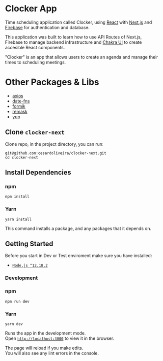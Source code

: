 # Clocker App
Time scheduling application called Clocker, using [React](https://reactjs.org/) with [Next.js](https://nextjs.org/) and [Firebase](https://firebase.google.com/) for authentication and database.

This application was built to learn how to use API Routes of Next.js, Firebase to manage backend infrastructure and [Chakra UI](https://chakra-ui.com/) to create accesible React components.

"Clocker" is an app that allows users to create an agenda and manage their times to scheduling meetings.

# Other Packages & Libs
* [axios](https://github.com/iminside/js.cookie)
* [date-fns](https://github.com/iminside/js.cookie)
* [formik](https://github.com/iminside/js.cookie)
* [remask](https://github.com/iminside/js.cookie)
* [yup](https://github.com/iminside/js.cookie)

## Clone `clocker-next`
Clone repo, in the project directory, you can run:

```
git@github.com:cesardoliveira/clocker-next.git
cd clocker-next
```

## Install Dependencies

### npm

```git
npm install
```

### Yarn

```git
yarn install
```

This command installs a package, and any packages that it depends on.

## Getting Started
Before you start in Dev or Test enviroment make sure you have installed:
* [`Node.js ^12.18.2`](https://nodejs.org)

### Development

### npm

```git
npm run dev
```

### Yarn

```git
yarn dev
```

Runs the app in the development mode.<br />
Open [`http://localhost:3000`](http://localhost:3000) to view it in the browser.

The page will reload if you make edits.<br />
You will also see any lint errors in the console.